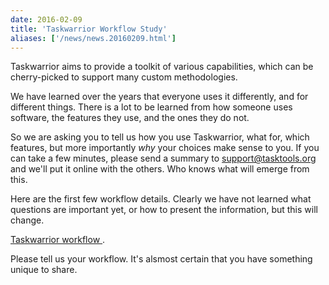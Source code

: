 ```yaml
---
date: 2016-02-09
title: 'Taskwarrior Workflow Study'
aliases: ['/news/news.20160209.html']
---
```

<div class="col-md-8 main">
 <div class="row">
  <p>
   Taskwarrior aims to provide a toolkit of various capabilities, which
            can be cherry-picked to support many custom methodologies.
  </p>
  <p>
   We have learned over the years that everyone uses it differently,
            and for different things. There is a lot to be learned from how
            someone uses software, the features they use, and the ones they do
            not.
  </p>
  <p>
   So we are asking you to tell us how you use Taskwarrior, what for,
            which features, but more importantly
   <em>
    why
   </em>
   your choices
            make sense to you. If you can take a few minutes, please send a
            summary to
   <a href="mailt:support@tasktools.org">
    support@tasktools.org
   </a>
   and we'll put it online with the others. Who knows what will
            emerge from this.
  </p>
  <p>
   Here are the first few workflow details.  Clearly we have not
            learned what questions are important yet, or how to present the
            information, but this will change.
  </p>
  <p>
   <a href="/docs/workflow.html">
    Taskwarrior workflow
   </a>
   .
  </p>
  <p>
   Please tell us your workflow. It's alsmost certain that you have
            something unique to share.
  </p>
  <br/>
  <br/>
 </div>
</div>

